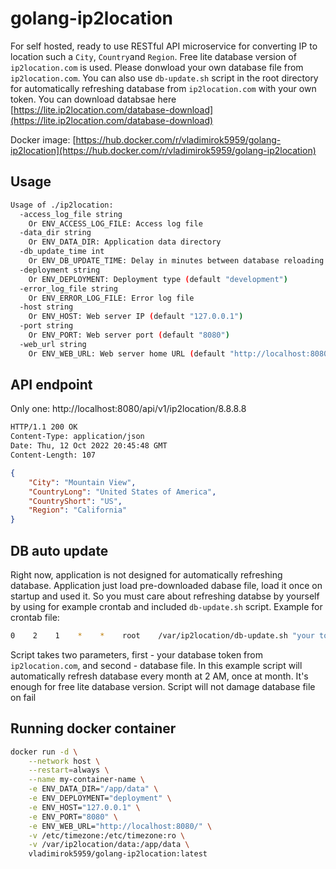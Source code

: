 # golang-ip2location

For self hosted, ready to use RESTful API microservice for converting IP to location such a `City`, `Country`and `Region`. Free lite database version of `ip2location.com` is used. Please donwload your own database file from `ip2location.com`. You can also use `db-update.sh` script in the root directory for automatically refreshing database from `ip2location.com` with your own token. You can download databsae here [https://lite.ip2location.com/database-download](https://lite.ip2location.com/database-download)

Docker image: [https://hub.docker.com/r/vladimirok5959/golang-ip2location](https://hub.docker.com/r/vladimirok5959/golang-ip2location)

## Usage

```sh
Usage of ./ip2location:
  -access_log_file string
    Or ENV_ACCESS_LOG_FILE: Access log file
  -data_dir string
    Or ENV_DATA_DIR: Application data directory
  -db_update_time int
    Or ENV_DB_UPDATE_TIME: Delay in minutes between database reloading (default 60)
  -deployment string
    Or ENV_DEPLOYMENT: Deployment type (default "development")
  -error_log_file string
    Or ENV_ERROR_LOG_FILE: Error log file
  -host string
    Or ENV_HOST: Web server IP (default "127.0.0.1")
  -port string
    Or ENV_PORT: Web server port (default "8080")
  -web_url string
    Or ENV_WEB_URL: Web server home URL (default "http://localhost:8080/")
```

## API endpoint

Only one: http://localhost:8080/api/v1/ip2location/8.8.8.8

```txt
HTTP/1.1 200 OK
Content-Type: application/json
Date: Thu, 12 Oct 2022 20:45:48 GMT
Content-Length: 107
```

```json
{
    "City": "Mountain View",
    "CountryLong": "United States of America",
    "CountryShort": "US",
    "Region": "California"
}
```

## DB auto update

Right now, application is not designed for automatically refreshing database. Application just load pre-downloaded dabase file, load it once on startup and used it. So you must care about refreshing databse by yourself by using for example crontab and included `db-update.sh` script. Example for crontab file:

```sh
0    2    1    *    *    root    /var/ip2location/db-update.sh "your token" "/var/ip2location/data/IP2LOCATION-LITE-DB3.BIN" > /dev/null 2>&1
```

Script takes two parameters, first - your database token from `ip2location.com`, and second - database file. In this example script will automatically refresh database every month at 2 AM, once at month. It's enough for free lite database version. Script will not damage database file on fail

## Running docker container

```sh
docker run -d \
    --network host \
    --restart=always \
    --name my-container-name \
    -e ENV_DATA_DIR="/app/data" \
    -e ENV_DEPLOYMENT="deployment" \
    -e ENV_HOST="127.0.0.1" \
    -e ENV_PORT="8080" \
    -e ENV_WEB_URL="http://localhost:8080/" \
    -v /etc/timezone:/etc/timezone:ro \
    -v /var/ip2location/data:/app/data \
    vladimirok5959/golang-ip2location:latest
```
